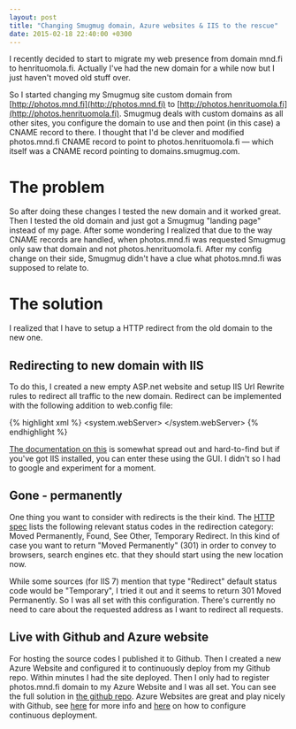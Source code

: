 ```yaml
---
layout: post
title: "Changing Smugmug domain, Azure websites & IIS to the rescue"
date: 2015-02-18 22:40:00 +0300
---
```


I recently decided to start to migrate my web presence from domain mnd.fi to henrituomola.fi. Actually I've had the new domain for a while now but I just haven't moved old stuff over.

So I started changing my Smugmug site custom domain from [http://photos.mnd.fi](http://photos.mnd.fi) to [http://photos.henrituomola.fi](http://photos.henrituomola.fi). Smugmug deals with custom domains as all other sites, you configure the domain to use and then point (in this case) a CNAME record to there. I thought that I'd be clever and modified photos.mnd.fi CNAME record to point to photos.henrituomola.fi &mdash; which itself was a CNAME record pointing to domains.smugmug.com.

The problem
===
So after doing these changes I tested the new domain and it worked great. Then I tested the old domain and just got a Smugmug "landing page" instead of my page. After some wondering I realized that due to the way CNAME records are handled, when photos.mnd.fi was requested Smugmug only saw that domain and not photos.henrituomola.fi. After my config change on their side, Smugmug didn't have a clue what photos.mnd.fi was supposed to relate to.

The solution
===
I realized that I have to setup a HTTP redirect from the old domain to the new one.

Redirecting to new domain with IIS 
---

To do this, I created a new empty ASP.net website and setup IIS Url Rewrite rules to redirect all traffic to the new domain. Redirect can be implemented with the following addition to web.config file:

{% highlight xml %}
  <system.webServer>
    <rewrite>
      <rules>
        <rule name="Redirects to new site" stopProcessing="true">
          <match url=".*" />
          <action type="Redirect" url="http://photos.henrituomola.fi/{R:0}" />
        </rule>
      </rules>
    </rewrite>
    <modules runAllManagedModulesForAllRequests="true" />
  </system.webServer>
{% endhighlight %}

[The documentation on this][iisUrlRewrite] is somewhat spread out and hard-to-find but if you've got IIS installed, you can enter these using the GUI. I didn't so I had to google and experiment for a moment.

Gone - permanently
----
One thing you want to consider with redirects is the their kind. The [HTTP spec][http] lists the following relevant status codes in the redirection category: Moved Permanently, Found, See Other, Temporary Redirect. In this kind of case you want to return "Moved Permanently" (301) in order to convey to browsers, search engines etc. that they should start using the new location now.

While some sources (for IIS 7) mention that type "Redirect" default status code would be "Temporary", I tried it out and it seems to return 301 Moved Permanently. So I was all set with this configuration. There's currently no need to care about the requested address as I want to redirect all requests.

Live with Github and Azure website
---
For hosting the source codes I published it to Github. Then I created a new Azure Website and configured it to continuously deploy from my Github repo. Within minutes I had the site deployed. Then I only had to register photos.mnd.fi domain to my Azure Website and I was all set. You can see the full solution in [the github repo][githubRepo]. Azure Websites are great and play nicely with Github, see [here][azureWebsites] for more info and [here][azureWebsitesCI] on how to configure continuous deployment.

[http]:  http://en.wikipedia.org/wiki/List_of_HTTP_status_codes#3xx_Redirection
[githubRepo]: https://github.com/htuomola/PhotosRedirect
[iisUrlRewrite]: http://www.iis.net/learn/extensions/url-rewrite-module/url-rewrite-module-configuration-reference#Redirect_action
[azureWebsites]: http://azure.microsoft.com/fi-fi/services/websites/
[azureWebsitesCI]: http://azure.microsoft.com/fi-fi/documentation/articles/web-sites-publish-source-control/